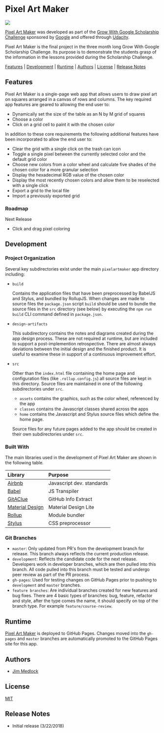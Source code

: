 # Pixel Art Maker
<a href="https://zenhub.com"><img src="https://raw.githubusercontent.com/ZenHubIO/support/master/zenhub-badge.png"></a>

[Pixel Art Maker](https://jdmedlock.github.io/pixelartmaker/) was developed as
part of the [Grow With Google Scholarship Challenge](https://www.udacity.com/grow-with-google)
sponsored by [Google](https://grow.google/) and offered through
[Udacity](www.udacity.com).

Pixel Art Maker is the final project in the three month long Grow With Google
Scholarship Challenge. Its purpose is to demonstrate the students grasp of
the information in the lessons provided during the Scholarship Challenge.

[Features](#features) | [Development](#development) | [Runtime](#runtime) |
[Authors](#authors) | [License](#license) | [Release Notes](releasenotes.md)


## Features

Pixel Art Maker is a single-page web app that allows users to draw pixel art
on squares arranged in a canvas of rows and columns. The key required app
features are geared to allowing the end user to:

- Dynamically set the size of the table as an N by M grid of squares
- Choose a color
- Click on a grid cell to paint it with the chosen color

In addition to these core requirements the following additional features have
been incorporated to allow the end user to:

- Clear the grid with a single click on the trash can icon
- Toggle a single pixel between the currently selected color and the
default grid color
- Choose new colors from a color wheel and calculate five shades of the
chosen color for a more granular selection
- Display the hexadecimal RGB value of the chosen color
- Display the most recently chosen colors and allow them to be reselected
with a single click
- Export a grid to the local file
- Import a previously exported grid

### Roadmap

Next Release
- Click and drag pixel coloring

## Development

### Project Organization

Several key subdirectories exist under the main `pixelartmaker` app directory
including:

- `build`

  Contains the application files that have been preprocessed by BabelJS
  and Stylus, and bundled by RollupJS. When changes are made to source files
  the `package.json` script `build` should be used to bundle the source
  files in the `src` directory (see below) by executing the  `npm run build`
  CLI command defined in `package.json`.

- `design-artifacts`

  This subdirectory contains the notes and diagrams created during the app
  design process. These are not required at runtime, but are included to
  support a post-implemention retrospective. There are almost always
  deviations between the initial design and the finished product. It is
  useful to examine these in support of a continuous improvement effort.

- `src`

  Other than the `index.html` file containing the home page and configuration
  files (like `.rollup.config.js`) all source files are kept in this directory.
  Source files are maintained in one of the following subdirectories under
  `src`.
  * `assets` contains the graphics, such as the color wheel, referenced by the
  app
  * `classes` contains the Javascript classes shared across the apps
  * `home` contains the Javascript and Stylus source files which define the
  home page.

  Source files for any future pages added to the app should be created in
  their own subdirectories under `src`.

### Built With

The main libraries used in the development of Pixel Art Maker are shown in the
following table.

| Library                                        | Purpose                    |
|:-----------------------------------------------|:---------------------------|
| [Airbnb](https://github.com/airbnb/javascript) | Javascript dev. standards  |
| [Babel](https://babeljs.io/)                   | JS Transpiler              |
| [GitAClue](https://github.com/jdmedlock/GitAClue) | GitHub Info Extract     |
| [Material Design](https://getmdl.io/)          | Material Design Lite       |
| [Rollup](https://rollupjs.org)                 | Module bundler             |
| [Stylus](https://stylus-lang.com )             | CSS preprocessor           |

### Git Branches

- `master`: Only updated from PR's from the development branch for release. This
branch always reflects the current production release.
- `development`: Reflects the candidate code for the next release. Developers
work in developer branches, which are then pulled into this branch. All code
pulled into this branch must be tested and undergo peer review as part of the
PR process.
- `gh-pages`: Used for testing changes on GitHub Pages prior to pushing to
`development` and `master` branches.
- `feature branches`: Are individual branches created for new features and
bug fixes. There are 4 basic types of branches:
bug, feature, refactor and style, after the type comes the name, it should
specify on top of the branch type. For example `feature/course-review`.

## Runtime

[Pixel Art Maker](https://jdmedlock.github.io/pixelartmaker/) is deployed to
GitHub Pages. Changes moved into the `gh-pages` and `master` branches are
automatically promoted to the GitHub Pages site for this app.

## Authors

- [Jim Medlock](https://github.com/jdmedlock)

## License

[MIT](https://tldrlegal.com/license/mit-license)

[ideanebulae-url]: tbd

## Release Notes

- Initial release (3/22/2018)
